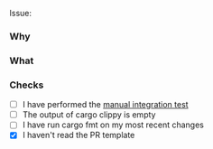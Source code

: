 <!---The purpose of this template is to make our PRs more consistent and have them break shit less often-->
Issue: <!---Link the GH issue this relates to here. If you don't have an issue delete this but use an issue next time. They're useful for tracking work-->

### Why <!---Short summary of issue that this pr is solving. You can just put 'see issue' if the information is in the issue-->

### What <!---Summary of whats in the PR-->

### Checks
-[ ] I have performed the [manual integration test](https://github.com/DuncanUszkay1/Patchwork/wiki/Manual-Integration-Testing)
-[ ] The output of cargo clippy is empty
-[ ] I have run cargo fmt on my most recent changes
-[x] I haven't read the PR template
